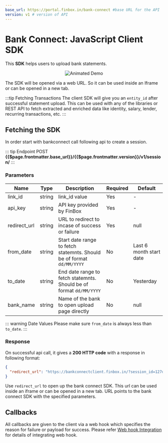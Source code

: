 ```yaml
---
base_url: https://portal.finbox.in/bank-connect #base URL for the API
version: v1 # version of API
---
```

# Bank Connect: JavaScript Client SDK
This **SDK** helps users to upload bank statements.
<p style="text-align:center">
<img src="/bc_js.gif" alt="Animated Demo" />
</p>

The SDK will be opened via a web URL. So it can be used inside an Iframe or can be opened in a new tab.

:::tip Fetching Transactions
The client SDK will give you an `entity_id` after successful statement upload. This can be used with any of the libraries or REST API to fetch extracted and enriched data like identity, salary, lender, recurring transactions, etc.
:::

## Fetching the SDK
In order start with bankconnect call following api to create a session.

::: tip Endpoint
POST **{{$page.frontmatter.base_url}}/{{$page.frontmatter.version}}/v1/session/**
:::

### Parameters
| Name | Type | Description | Required  | Default |
| - | - | - | - | - |
| link_id | string  | link_id value | Yes | - |
| api_key | string | API key provided by FinBox | Yes | - |
| redirect_url | string | URL to redirect to incase of success or failure | Yes | null |
| from_date | string | Start date range to fetch statemnts. Should be of format `dd/MM/YYYY` | No | Last 6 month start date |
| to_date | string | End date range to fetch statemnts. Should be of format `dd/MM/YYYY` | No | Yesterday |
| bank_name | string | Name of the bank to open upload page directly | No | null |

::: warning Date Values
Please make sure `from_date` is always less than `to_date`. 
:::

### Response
On successful api call, it gives a **200 HTTP code** with a response in following format:
```json
{
  "redirect_url": "https://bankconnectclient.finbox.in/?session_id=127d12db1d71bd182b"
}
```
Use `redirect_url` to open up the bank connect SDK. This url can be used inside an iframe or can be opened in a new tab. URL points to the bank connect SDK with the specified parameters. 

## Callbacks
All callbacks are given to the client via a web hook which specifies the reason for failure or payload for success. Please refer [Web hook Integration](/bank-connect/rest-api.html#web-hook) for details of integrating web hook.